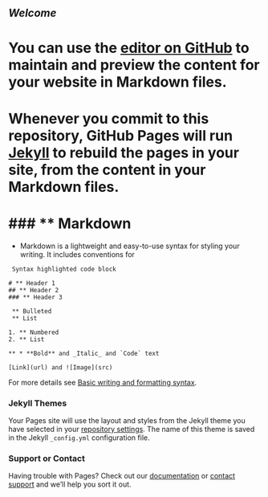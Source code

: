 ## *Welcome*

#  You can use the [editor on GitHub](https://github.com/Jecr1s/j3cr1s.github.io/edit/gh-pages/index.md) to maintain and preview the content for your website in Markdown files.

#  Whenever you commit to this repository, GitHub Pages will run [Jekyll](https://jekyllrb.com/) to rebuild the pages in your site, from the content in your Markdown files.

# ### ** Markdown

 * Markdown is a lightweight and easy-to-use syntax for styling your writing. It includes conventions for

```-markdown
 Syntax highlighted code block

# ** Header 1
## ** Header 2
### ** Header 3

 ** Bulleted
 ** List

1. ** Numbered
2. ** List

** * **Bold** and _Italic_ and `Code` text

[Link](url) and ![Image](src)
```

For more details see [Basic writing and formatting syntax](https://docs.github.com/en/github/writing-on-github/getting-started-with-writing-and-formatting-on-github/basic-writing-and-formatting-syntax).

### Jekyll Themes

Your Pages site will use the layout and styles from the Jekyll theme you have selected in your [repository settings](https://github.com/Jecr1s/j3cr1s.github.io/settings/pages). The name of this theme is saved in the Jekyll `_config.yml` configuration file.

### Support or Contact

Having trouble with Pages? Check out our [documentation](https://docs.github.com/categories/github-pages-basics/) or [contact support](https://support.github.com/contact) and we’ll help you sort it out.
